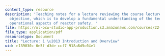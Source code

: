 ```yaml
---
content_type: resource
description: 'Teaching notes for a lecture reviewing the course lectures and course
  objective, which is to develop a fundamental understanding of the technical and
  operational aspects of reactor safety. '
file: https://ol-ocw-studio-app-production.s3.amazonaws.com/courses/22-091-nuclear-reactor-safety-spring-2008/e139030c6e5fd3deccf7918a8d5c04e1_MIT22_091S08_lec01note.pdf
file_type: application/pdf
resourcetype: Document
title: "Lecture: 1 \u2013 Introduction and Overview"
uid: e139030c-6e5f-d3de-ccf7-918a8d5c04e1
---
```

